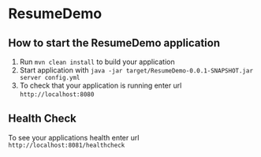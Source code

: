 # ResumeDemo

How to start the ResumeDemo application
---

1. Run `mvn clean install` to build your application
1. Start application with `java -jar target/ResumeDemo-0.0.1-SNAPSHOT.jar server config.yml`
1. To check that your application is running enter url `http://localhost:8080`

Health Check
---

To see your applications health enter url `http://localhost:8081/healthcheck`
